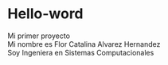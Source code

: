 # Hello-word
Mi primer proyecto <br> 
Mi nombre es Flor Catalina Alvarez Hernandez<br> 
Soy Ingeniera en Sistemas Computacionales<br> 
